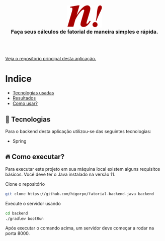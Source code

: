 <h3 align="center">
	<img src=".github/logo.png" alt="Fatorial Logo"/>
  <br/>
	<span>
		Faça seus cálculos de fatorial de maneira simples e rápida.
	</span>
</h3>

<br/>
<br/>
<br/>
<a href="https://github.com/higorpo/fatorial-frontend">Veja o repositório principal desta aplicação.</a>

# Indice 
- [Tecnologias usadas](#tecnologias)
- [Resultados](#resultados)
- [Como usar?](#comousar)

<a id="tecnologias"></a>
## :rocket: Tecnologias
<p>
Para o backend desta aplicação utilizou-se das seguintes tecnologias:
</p>

- Spring

<a id="comousar"></a>
## :fire: Como executar?
<p>Para executar este projeto em sua máquina local existem alguns requisitos básicos. Você deve ter o Java instalado na versão 11.</p>

Clone o repositório
```sh 
git clone https://github.com/higorpo/fatorial-backend-java backend
```

Execute o servidor usando
```sh 
cd backend
./gradlew bootRun
```

Após executar o comando acima, um servidor deve começar a rodar na porta 8000.
